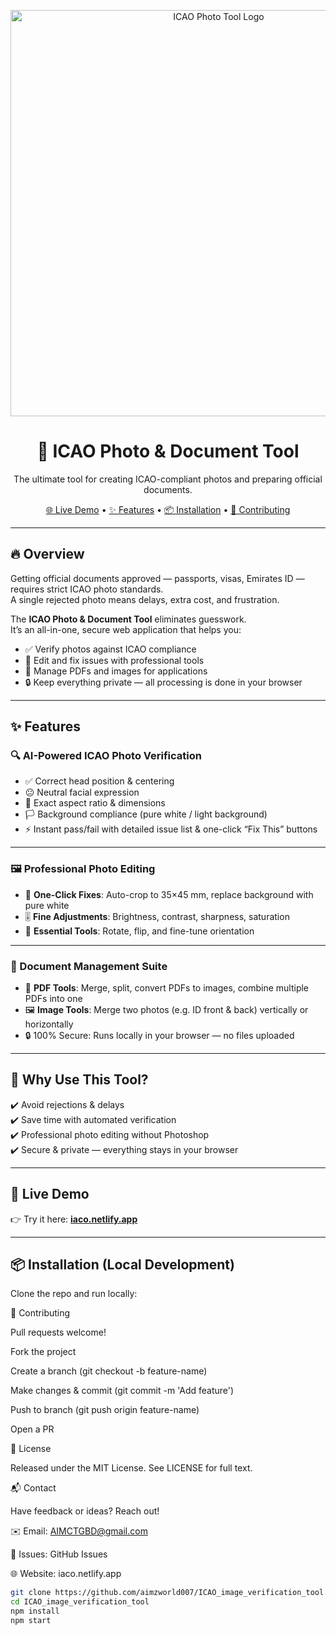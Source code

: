 <p align="center">
  <img src="logo.jpg" alt="ICAO Photo Tool Logo" width="650" />
</p>

<h1 align="center">📸 ICAO Photo & Document Tool</h1>
<p align="center">
  The ultimate tool for creating ICAO-compliant photos and preparing official documents.  
</p>

<p align="center">
  <a href="https://iaco.netlify.app/">🌐 Live Demo</a> • 
  <a href="#-features">✨ Features</a> • 
  <a href="#-installation">📦 Installation</a> • 
  <a href="#-contributing">🙌 Contributing</a>
</p>

---

## 🔥 Overview  

Getting official documents approved — passports, visas, Emirates ID — requires strict ICAO photo standards.  
A single rejected photo means delays, extra cost, and frustration.  

The **ICAO Photo & Document Tool** eliminates guesswork.  
It’s an all-in-one, secure web application that helps you:  

- ✅ Verify photos against ICAO compliance  
- 🎨 Edit and fix issues with professional tools  
- 📂 Manage PDFs and images for applications  
- 🔒 Keep everything private — all processing is done in your browser  

---

## ✨ Features  

### 🔍 AI-Powered ICAO Photo Verification  
- ✅ Correct head position & centering  
- 😐 Neutral facial expression  
- 📏 Exact aspect ratio & dimensions  
- 🏳️ Background compliance (pure white / light background)  
- ⚡ Instant pass/fail with detailed issue list & one-click “Fix This” buttons  

---

### 🖼️ Professional Photo Editing  
- 🎯 **One-Click Fixes**: Auto-crop to 35×45 mm, replace background with pure white  
- 🎚️ **Fine Adjustments**: Brightness, contrast, sharpness, saturation  
- 🔄 **Essential Tools**: Rotate, flip, and fine-tune orientation  

---

### 📂 Document Management Suite  
- 📑 **PDF Tools**: Merge, split, convert PDFs to images, combine multiple PDFs into one  
- 🖼️ **Image Tools**: Merge two photos (e.g. ID front & back) vertically or horizontally  
- 🔒 100% Secure: Runs locally in your browser — no files uploaded  

---

## 🎯 Why Use This Tool?  
✔️ Avoid rejections & delays  
✔️ Save time with automated verification  
✔️ Professional photo editing without Photoshop  
✔️ Secure & private — everything stays in your browser  

---

## 🚀 Live Demo  

👉 Try it here: [**iaco.netlify.app**](https://iaco.netlify.app/)  

---

## 📦 Installation (Local Development)  

Clone the repo and run locally:  



🙌 Contributing

Pull requests welcome!

Fork the project

Create a branch (git checkout -b feature-name)

Make changes & commit (git commit -m 'Add feature')

Push to branch (git push origin feature-name)

Open a PR

📜 License

Released under the MIT License.
See LICENSE
 for full text.

📬 Contact

Have feedback or ideas? Reach out!

✉️ Email: AIMCTGBD@gmail.com

🐛 Issues: GitHub Issues

🌐 Website: iaco.netlify.app

```bash
git clone https://github.com/aimzworld007/ICAO_image_verification_tool.git
cd ICAO_image_verification_tool
npm install
npm start
